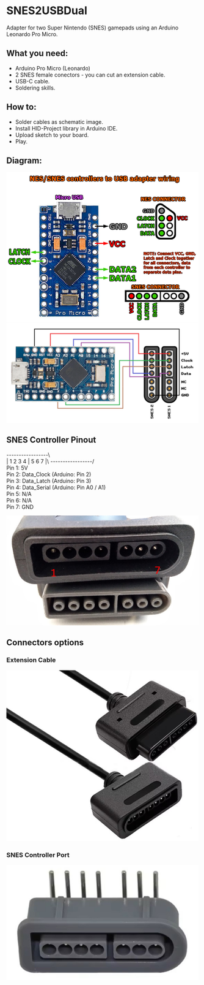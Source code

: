 # SNES2USBDual
Adapter for two Super Nintendo (SNES) gamepads using an Arduino Leonardo Pro Micro.

## What you need:
* Arduino Pro Micro (Leonardo)
* 2 SNES female conectors - you can cut an extension cable.
* USB-C cable.
* Soldering skills.

## How to:
* Solder cables as schematic image.
* Install HID-Project library in Arduino IDE.
* Upload sketch to your board.
* Play.

## Diagram:
![Diagrama](./images/snes-usb-adapter-wiring.png)
![Diagrama](./images/Circuit_Diagram.png)

## SNES Controller Pinout

 -----------------\\\
| 1 2 3 4 | 5 6 7  |\ 
 -----------------\/\
Pin 1: 5V\
Pin 2: Data_Clock (Arduino: Pin 2)\
Pin 3: Data_Latch (Arduino: Pin 3)\
Pin 4: Data_Serial (Arduino: Pin A0 / A1)\
Pin 5: N/A\
Pin 6: N/A\
Pin 7: GND

![Pinout](./images/snes_pins01.jpg)

## Connectors options
### Extension Cable
![Extension Cable](./images/SNES_extension_cable.jpg)

### SNES Controller Port
![SNES Controller Port](./images/SNES_female_connector.jpg)
